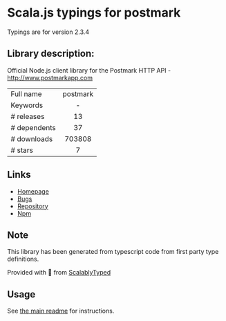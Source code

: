 
# Scala.js typings for postmark

Typings are for version 2.3.4

## Library description:
Official Node.js client library for the Postmark HTTP API - http://www.postmarkapp.com

|                    |                 |
| ------------------ | :-------------: |
| Full name          | postmark |
| Keywords           | - |
| # releases         | 13 |
| # dependents       | 37 |
| # downloads        | 703808 |
| # stars            | 7 |

## Links
- [Homepage](http://wildbit.github.io/postmark.js)
- [Bugs](https://github.com/wildbit/postmark.js/issues)
- [Repository](https://github.com/wildbit/postmark.js)
- [Npm](https://www.npmjs.com/package/postmark)
    


## Note
This library has been generated from typescript code from first party type definitions.

Provided with :purple_heart: from [ScalablyTyped](https://github.com/oyvindberg/ScalablyTyped)

## Usage
See [the main readme](../../readme.md) for instructions.



